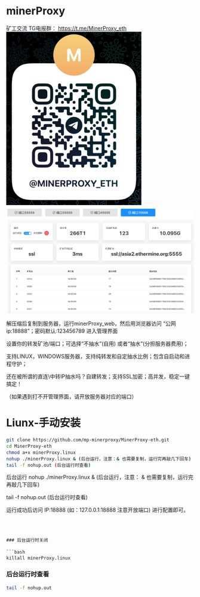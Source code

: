 # minerProxy
矿工交流 TG电报群： https://t.me/MinerProxy_eth
![img.png](img.png)
![img_4.png](img_4.png)


解压缩后复制到服务器，运行minerProxy_web，然后用浏览器访问 “公网ip:18888”；密码默认:123456789  进入管理界面 

设置你的转发矿池/端口；可选择“不抽水”(自用) 或者“抽水”(分担服务器费用)；

支持LINUX，WINDOWS服务器，支持纯转发和自定抽水比例；包含自启动和进程守护；

还在被所谓的直连\中转IP抽水吗？自建转发；支持SSL加密；高并发，稳定一键搞定！


（如果遇到打不开管理界面，请开放服务器对应的端口）




# Liunx-手动安装
```bash
git clone https://github.com/mp-minerproxy/MinerProxy-eth.git 
cd MinerProxy-eth
chmod a+x minerProxy.linux
nohup ./minerProxy.linux & (后台运行，注意：& 也需要复制，运行完再敲几下回车)
tail -f nohup.out (后台运行时查看)
```

后台运行
nohup ./minerProxy.linux  &  (后台运行，注意： &  也需要复制，运行完再敲几下回车)

tail -f nohup.out (后台运行时查看) 

运行成功后访问 IP:18888 (如：127.0.0.1:18888 注意开放端口) 进行配置即可。 
```



### 后台运行时关闭

```bash
killall minerProxy.linux
```
### 后台运行时查看
```bash
tail -f nohup.out
```

